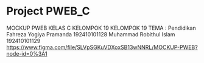 # Project PWEB_C
MOCKUP PWEB KELAS C KELOMPOK 19
KELOMPOK 19
TEMA : Pendidikan
Fahreza Yogiya Pramanda 192410101128
Muhammad Robithul Islam 192410101129
https://www.figma.com/file/SLVpSGKuVDXoxSB13wNNRL/MOCKUP-PWEB?node-id=0%3A1
